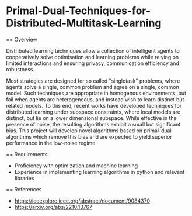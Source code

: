# Primal-Dual-Techniques-for-Distributed-Multitask-Learning  
== Overview  

Distributed learning techniques allow a collection of intelligent agents to cooperatively solve optimisation and learning problems while relying on
limited interactions and ensuring privacy, communication efficiency and robustness.  

Most strategies are designed for so called "singletask" problems, where agents solve a single, common problem and agree on a single, common
model. Such techniques are appropriate in homogenous environments, but fail when agents are heterogeneous, and instead wish to learn distinct
but related models. To this end, recent works have developed techniques for distributed learning under subspace constraints, where local models
are distinct, but lie on a lower dimensional subspace. While effective in the presence of noise, the resulting algorithms exhibit a small but
significant bias. This project will develop novel algorithms based on primal-dual algorithms which remove this bias and are expected to yield
superior performance in the low-noise regime.  

== Requirements  
- Proficiency with optimization and machine learning
- Experience in implementing learning algorithms in python and relevant libraries
  
== References
- https://ieeexplore.ieee.org/abstract/document/9084370
- https://arxiv.org/abs/2210.13767
